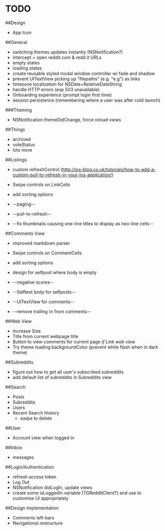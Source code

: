 # TODO

##Design
* App Icon

##General
* switching themes updates instantly (NSNotification?)
* intercept + open reddit.com & redd.it URLs
* empty states
* loading states
* create reusable styled modal window controller w/ fade and shadow
* prevent UITextView picking up "filepaths" (e.g. "e.g") as links
* timezone localization for NSDate+RelativeDateString
* handle HTTP errors (esp 503 unavailable)
* Onboarding experience (prompt login first time)
* session persistence (remembering where a user was after cold launch)

###Theming
* NSNotification themeDidChange, force reload views

##Things
* archived
* voteStatus
* lots more

##Listings
* custom refreshControl (http://ios-blog.co.uk/tutorials/how-to-add-a-custom-pull-to-refresh-in-your-ios-application/)
* Swipe controls on LinkCells
* add sorting options

* --paging--
* --pull-to-refresh--
* --fix thumbnails causing one-line titles to display as two-line cells--

##Comments View
* improved markdown parser
* Swipe controls on CommentCells
* add sorting options
* design for selfpost where body is empty

* --negative scores--
* --Selftext body for selfposts--
* --UITextView for comments--
* --remove trailing \n from comments--

##Web View
* Increase Size
* Title from current webpage title
* Button to view comments for current page *if Link web view*
* Try theme loading backgroundColor (prevent white flash when in dark theme)

##Subreddits
* figure out how to get all user's subscribed subreddits
* add default list of subreddits in Subreddits view

##Search
* Posts
* Subreddits
* Users
* Recent Search History
	* swipe to delete

##User
* Account view when logged in

##Inbox
* messages

##Login/Authentication
* refresh access token
* Log Out
* NSNotification didLogIn, update views
* create some isLoggedIn variable (TGRedditClient?) and use to customise UI appropriately

##Design Implementation
* Comments left-bars
* Navigational restructure